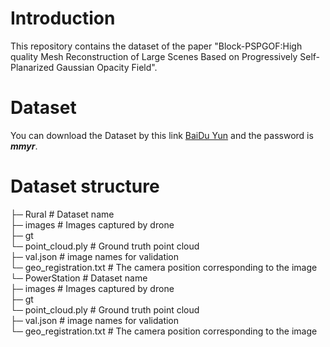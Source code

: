 # Introduction
This repository contains the dataset of the paper "Block-PSPGOF:High quality Mesh Reconstruction of Large Scenes Based on Progressively Self-Planarized Gaussian Opacity Field".

# Dataset
You can download the Dataset by this link [BaiDu Yun](https://pan.baidu.com/s/1TtI2ktSqrqIVHE0cfeZbLw) and the password is **_mmyr_**.

# Dataset structure
├─ Rural                           # Dataset name  
  ├─ images                      # Images captured by drone  
  ├─ gt                            
    └─ point_cloud.ply         # Ground truth point cloud  
  ├─ val.json                    # image names for validation  
  └─ geo_registration.txt        # The camera position corresponding to the image  
  └─ PowerStation                  # Dataset name  
  ├─ images                      # Images captured by drone  
  ├─ gt                            
    └─ point_cloud.ply           # Ground truth point cloud  
  ├─ val.json                    # image names for validation  
  └─ geo_registration.txt        # The camera position corresponding to the image  
